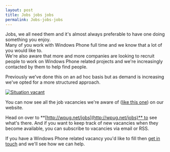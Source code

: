 ```yaml
---
layout: post
title: Jobs jobs jobs
permalink: Jobs-jobs-jobs
---
```


Jobs, we all need them and it's almost always preferable to have one doing something you enjoy.  
Many of you work with Windows Phone full time and we know that a lot of you would like to.  
We're also aware that more and more companies are looking to recruit people to work on Windows Phone related projects and we're increasingly contacted by them to help find people.

Previously we've done this on an ad hoc basis but as demand is increasing we've opted for a more structured approach.

[![Situation vacant](http://farm4.staticflickr.com/3046/3060094943_b49c91f936_m.jpg)](http://www.flickr.com/photos/invisible-lens/3060094943/ "Job Vacancy in RED ? TRUE by Invisible Lens Photography, on Flickr")

You can now see all the job vacancies we're aware of ([like this one](http://wpug.net/jobs/view/windows-phone-developers-c-metro-html5/)) on our website.

Head on over to **[http://wpug.net/jobs](http://wpug.net/jobs)** to see what's there. And if you want to keep track of new vacancies when they become available, you can subscribe to vacancies via email or RSS.

If you have a Windows Phone related vacancy you'd like to fill then [get in touch](mailto:jobs@wpug.net) and we'll see how we can help.
